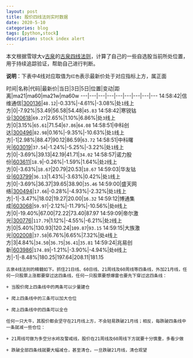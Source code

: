 ```yaml
---
layout: post
title: 股价四线法则实时数据
date: 2020-5-10
categories: blog
tags: [python,stock]
description: stock index alert
---
```



本文根据雪球大v[古泉](https://xueqiu.com/u/7148646888)的[古泉四线法则](https://xueqiu.com/7148646888/130498192)，计算了自己的一些自选股当前所处位置，用于持续追踪验证，帮助自己进行判断。

**说明**：下表中4线对应取值为`红色`表示最新价处于对应指标上方，属正面

时间|名称|代码|最新价|当日|3日|5日|位置|变动|距离|ma21|ma60|ma21w|ma60w
---|---|---|---|---|---|---|---|---
14:58:42|信维通信|[300136](https://xueqiu.com/S/SZ300136)|`48.12`|-0.33%|-4.61%|-3.08%|处`1`线上方|0|-7.92%|53.49|56.58|54.48|`45.83`
14:58:42|寒锐钴业|[300618](https://xueqiu.com/S/SZ300618)|`69.27`|2.65%|1.10%|6.86%|处`3`线上方|0|3.15%|`65.61`|71.54|`67.86`|`64.08`
14:58:51|中科创达|[300496](https://xueqiu.com/S/SZ300496)|`82.98`|0.16%|-9.35%|-10.63%|处`1`线上方|-1|2.98%|88.47|90.12|86.59|`63.72`
14:58:51|中科曙光|[603019](https://xueqiu.com/S/SH603019)|`37.54`|-1.24%|-5.25%|-3.22%|处`1`线上方|0|-3.69%|39.13|42.19|41.71|`34.02`
14:58:57|诺力股份|[603611](https://xueqiu.com/S/SH603611)|`18.9`|-0.26%|-1.59%|1.64%|处`2`线上方|0|-3.63%|`18.67`|20.79|20.53|`18.67`
14:59:03|华友钴业|[603799](https://xueqiu.com/S/SH603799)|`36.13`|1.43%|-3.63%|0.42%|处`1`线上方|0|-3.69%|36.37|39.65|38.90|`35.46`
14:59:00|盛天网络|[300494](https://xueqiu.com/S/SZ300494)|`17.66`|-0.28%|-4.93%|-2.32%|处`1`线上方|-1|-3.47%|18.02|19.27|20.00|`16.32`
14:59:12|博通集成|[603068](https://xueqiu.com/S/SH603068)|`59.97`|-2.12%|-11.79%|-10.56%|处`0`线上方|0|-19.40%|67.00|72.22|73.40|87.97
14:59:09|帝尔激光|[300776](https://xueqiu.com/S/SZ300776)|`117.79`|1.12%|-4.55%|-6.21%|处`2`线上方|0|5.40%|130.93|120.24|`109.87`|`93.15`
14:59:15|大族激光|[002008](https://xueqiu.com/S/SZ002008)|`37.58`|6.76%|6.65%|7.32%|处`4`线上方|3|4.84%|`34.50`|`36.75`|`36.41`|`35.81`
14:59:24|兆易创新|[603986](https://xueqiu.com/S/SH603986)|`174.89`|-1.21%|-3.90%|-4.94%|处`0`线上方|-1|-8.48%|180.25|197.64|208.11|181.15

```
古泉4线法则的精髓如下。抓住21日线、60日线、21周线及60周线等四条线，外加21月线，任何一只股票上涨都要穿过这四条线，任何一只股票要想爆雷也要先下穿过这四条线：

+ 当股价爬上四条线中的两条可以少量建仓

+ 爬上四条线中的三条可以加大仓位

+ 爬上四条线中的四条可以全仓

任何一只大牛，其股价都会坚守在21月线上方，不会轻易跌破21月线；相反，每跌破四条线中一条就减一些仓位：

+ 21周线可做为多空分水岭及警戒线，股价在21周线及60周线下方就要十分慎重，多看少做

+ 跌破全部四条线就要大幅减仓，甚至清仓，一旦跌破21月线，清仓观望
```